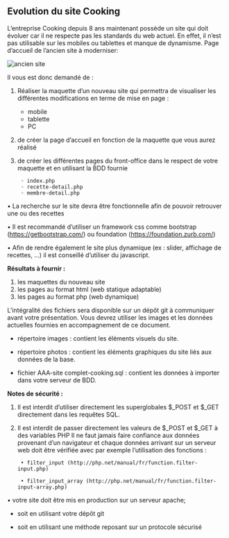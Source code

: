 **Evolution du site Cooking**
-----------------------------

L’entreprise Cooking depuis 8 ans maintenant possède un site qui doit évoluer car il ne respecte pas
les standards du web actuel. En effet, il n’est pas utilisable sur les mobiles ou tablettes et manque de
dynamisme.
Page d’accueil de l’ancien site à moderniser:
 
![ancien site](https://i.imgur.com/ZQ6yW15.png)

Il vous est donc demandé de :

1. Réaliser la maquette d’un nouveau site qui permettra de visualiser les différentes
modifications en terme de mise en page :
    + mobile
    + tablette
    + PC
2. de créer la page d’accueil en fonction de la maquette que vous aurez réalisé
3. de créer les différentes pages du front-office dans le respect de votre maquette et en utilisant
la BDD fournie

        ◦ index.php
        ◦ recette-detail.php
        ◦ membre-detail.php


• La recherche sur le site devra être fonctionnelle afin de pouvoir retrouver une ou des recettes

• Il est recommandé d’utiliser un framework css comme bootstrap (https://getbootstrap.com/)
ou foundation (https://foundation.zurb.com/)

• Afin de rendre également le site plus dynamique (ex : slider, affichage de recettes, ...) il est
conseillé d’utiliser du javascript.

**Résultats à fournir :**

   1. les maquettes du nouveau site
   2. les pages au format html (web statique adaptable)
   3. les pages au format php (web dynamique)

L’intégralité des fichiers sera disponible sur un dépôt git à communiquer avant votre présentation.
Vous devrez utiliser les images et les données actuelles fournies en accompagnement de ce
document.

   - répertoire images : contient les éléments visuels du site.

   - répertoire photos : contient les éléments graphiques du site liés aux données de la base.

   - fichier AAA-site complet-cooking.sql : contient les données à importer dans votre serveur de BDD.

**Notes de sécurité :**

1. Il est interdit d’utiliser directement les superglobales $_POST et $_GET directement dans
les requêtes SQL.

2. Il est interdit de passer directement les valeurs de $_POST et $_GET à des variables PHP
Il ne faut jamais faire confiance aux données provenant d’un navigateur et chaque données arrivant
sur un serveur web doit être vérifiée avec par exemple l’utilisation des fonctions :

        • filter_input (http://php.net/manual/fr/function.filter-input.php)
    
        • filter_input_array (http://php.net/manual/fr/function.filter-input-array.php)

• votre site doit être mis en production sur un serveur apache;

  - soit en utilisant votre dépôt git

   - soit en utilisant une méthode reposant sur un protocole sécurisé
